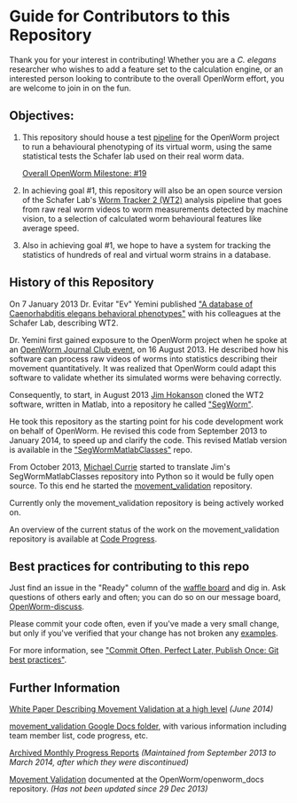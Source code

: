 Guide for Contributors to this Repository
=========================================

Thank you for your interest in contributing! Whether you are a *C.
elegans* researcher who wishes to add a feature set to the calculation
engine, or an interested person looking to contribute to the overall
OpenWorm effort, you are welcome to join in on the fun.

Objectives:
-----------

1.  This repository should house a test
    [pipeline](https://github.com/OpenWorm/open-worm-analysis-toolbox/blob/master/documentation/Processing%20Pipeline.md)
    for the OpenWorm project to run a behavioural phenotyping of its
    virtual worm, using the same statistical tests the Schafer lab used
    on their real worm data.
    
    [Overall OpenWorm Milestone:
    \#19](https://github.com/openworm/OpenWorm/issues?milestone=19&state=open)
    
    
2.  In achieving goal \#1, this repository will also be an open source
    version of the Schafer Lab's [Worm Tracker 2
    (WT2)](http://www.mrc-lmb.cam.ac.uk/wormtracker/) analysis pipeline
    that goes from raw real worm videos to worm measurements detected by
    machine vision, to a selection of calculated worm behavioural
    features like average speed.
3.  Also in achieving goal \#1, we hope to have a system for tracking
    the statistics of hundreds of real and virtual worm strains in a
    database.

History of this Repository
--------------------------

On 7 January 2013 Dr. Evitar "Ev" Yemini published ["A database of
Caenorhabditis elegans behavioral
phenotypes"](http://www.nature.com/nmeth/journal/v10/n9/fig_tab/nmeth.2560_F1.html)
with his colleagues at the Schafer Lab, describing WT2.

Dr. Yemini first gained exposure to the OpenWorm project when he spoke
at an [OpenWorm Journal Club
event](https://www.youtube.com/watch?v=YdBGbn_g_ls), on 16 August 2013.
He described how his software can process raw videos of worms into
statistics describing their movement quantitatively. It was realized
that OpenWorm could adapt this software to validate whether its
simulated worms were behaving correctly.

Consequently, to start, in August 2013 [Jim
Hokanson](https://github.com/JimHokanson) cloned the WT2 software,
written in Matlab, into a repository he called
["SegWorm"](https://github.com/openworm/SegWorm).

He took this repository as the starting point for his code development
work on behalf of OpenWorm. He revised this code from September 2013 to
January 2014, to speed up and clarify the code. This revised Matlab
version is available in the
["SegWormMatlabClasses"](https://github.com/JimHokanson/SegwormMatlabClasses/)
repo.

From October 2013, [Michael Currie](https://github.com/MichaelCurrie)
started to translate Jim's SegWormMatlabClasses repository into Python
so it would be fully open source. To this end he started the
[movement\_validation](https://github.com/openworm/open-worm-analysis-toolbox)
repository.

Currently only the movement\_validation repository is being actively
worked on.

An overview of the current status of the work on the
movement\_validation repository is available at [Code
Progress](https://docs.google.com/spreadsheets/d/1dW1ukYlTu4vbm35bkf8MIZ3obP37yrKFz12X84ukOTU/edit#gid=9274694).

Best practices for contributing to this repo
--------------------------------------------

Just find an issue in the "Ready" column of the [waffle
board](https://waffle.io/openworm/open-worm-analysis-toolbox) and dig in. Ask
questions of others early and often; you can do so on our message board,
[OpenWorm-discuss](https://groups.google.com/forum/#!forum/openworm-discuss).

Please commit your code often, even if you've made a very small change,
but only if you've verified that your change has not broken any
[examples](https://github.com/openworm/open-worm-analysis-toolbox/tree/master/examples).

For more information, see ["Commit Often, Perfect Later, Publish Once:
Git best practices"](http://sethrobertson.github.io/GitBestPractices/).

Further Information
-------------------

[White Paper Describing Movement Validation at a high
level](https://github.com/openworm/open-worm-analysis-toolbox/blob/master/documentation/Movement%20Validation%20White%20Paper.md)
*(June 2014)*

[movement\_validation Google Docs
folder](https://drive.google.com/#folders/0B9dU7zPD0s_LdHRndU9QQ3NTRUE),
with various information including team member list, code progress, etc.

[Archived Monthly Progress
Reports](https://drive.google.com/folderview?id=0B9dU7zPD0s_LMm5RMGZGX2JEeGc&usp=sharing)
*(Maintained from September 2013 to March 2014, after which they were
discontinued)*

[Movement
Validation](https://github.com/openworm/openworm_docs/blob/master/Projects/worm-movement.rst)
documented at the OpenWorm/openworm\_docs repository. *(Has not been
updated since 29 Dec 2013)*
